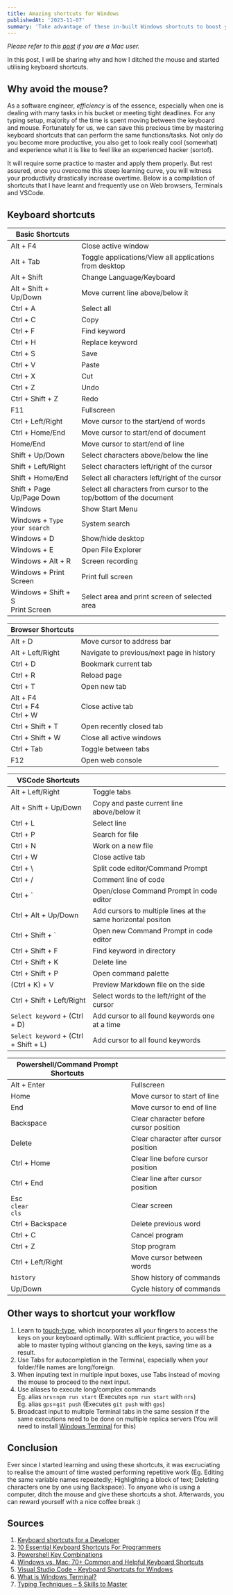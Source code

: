 ```yaml
---
title: Amazing shortcuts for Windows
publishedAt: '2023-11-07'
summary: 'Take advantage of these in-built Windows shortcuts to boost your productivity'
---
```

*Please refer to this [post](/posts/Speed-Up-Using-Shortcuts-Mac) if you are a Mac user.*

In this post, I will be sharing why and how I ditched the mouse and started utilising keyboard shortcuts.

## Why avoid the mouse?
As a software engineer, *efficiency* is of the essence, especially when one is dealing with many tasks in his bucket or meeting tight deadlines. For any typing setup, majority of the time is spent moving between the keyboard and mouse. Fortunately for us, we can save this precious time by mastering keyboard shortcuts that can perform the same functions/tasks. Not only do you become more productive, you also get to look really cool (somewhat) and experience what it is like to feel like an experienced hacker (sortof).

It will require some practice to master and apply them properly. But rest assured, once you overcome this steep learning curve, you will witness your productivity drastically increase overtime. Below is a compilation of shortcuts that I have learnt and frequently use on Web browsers, Terminals and VSCode.

## Keyboard shortcuts

| Basic Shortcuts                     |                                                                     |
| ----------------------------------- | ------------------------------------------------------------------- |
| Alt + F4                            | Close active window                                                 |
| Alt + Tab                           | Toggle applications/View all applications from desktop              |
| Alt + Shift                         | Change Language/Keyboard                                            |
| Alt + Shift + Up/Down               | Move current line above/below it                                    |
| Ctrl + A                            | Select all                                                          |
| Ctrl + C                            | Copy                                                                |
| Ctrl + F                            | Find keyword                                                        |
| Ctrl + H                            | Replace keyword                                                     |
| Ctrl + S                            | Save                                                                |
| Ctrl + V                            | Paste                                                               |
| Ctrl + X                            | Cut                                                                 |
| Ctrl + Z                            | Undo                                                                |
| Ctrl + Shift + Z                    | Redo                                                                |
| F11                                 | Fullscreen                                                          |
| Ctrl + Left/Right                   | Move cursor to the start/end of words                               |
| Ctrl + Home/End                     | Move cursor to start/end of document                                |
| Home/End                            | Move cursor to start/end of line                                    |
| Shift + Up/Down                     | Select characters above/below the line                              |
| Shift + Left/Right                  | Select characters left/right of the cursor                          |
| Shift + Home/End                    | Select all characters left/right of the cursor                      |
| Shift + Page Up/Page Down           | Select all characters from cursor to the top/bottom of the document |
| Windows                             | Show Start Menu                                                     |
| Windows + `Type your search`      | System search                                                       |
| Windows + D                         | Show/hide desktop                                                   |
| Windows + E                         | Open File Explorer                                                  |
| Windows + Alt + R                   | Screen recording                                                    |
| Windows + Print Screen              | Print full screen                                                   |
| Windows + Shift + S<br>Print Screen | Select area and print screen of selected area                       |

| Browser Shortcuts                 |                                           |
| --------------------------------- | ----------------------------------------- |
| Alt + D                           | Move cursor to address bar                |
| Alt + Left/Right                  | Navigate to previous/next page in history |
| Ctrl + D                          | Bookmark current tab                      |
| Ctrl + R                          | Reload page                               |
| Ctrl + T                          | Open new tab                              |
| Alt + F4<br>Ctrl + F4<br>Ctrl + W | Close active tab                          |
| Ctrl + Shift + T                  | Open recently closed tab                  |
| Ctrl + Shift + W                  | Close all active windows                  |
| Ctrl + Tab                        | Toggle between tabs                       |
| F12                               | Open web console                          |

| VSCode Shortcuts                        |                                                              |
| --------------------------------------- | ------------------------------------------------------------ |
| Alt + Left/Right                        | Toggle tabs                                                  |
| Alt + Shift + Up/Down                   | Copy and paste current line above/below it                   |
| Ctrl + L                                | Select line                                                  |
| Ctrl + P                                | Search for file                                              |
| Ctrl + N                                | Work on a new file                                           |
| Ctrl + W                                | Close active tab                                             |
| Ctrl + \\                               | Split code editor/Command Prompt                             |
| Ctrl + /                                | Comment line of code                                         |
| Ctrl + `                               | Open/close Command Prompt in code editor                     |
| Ctrl + Alt + Up/Down                    | Add cursors to multiple lines at the same horizontal positon |
| Ctrl + Shift + `                       | Open new Command Prompt in code editor                       |
| Ctrl + Shift + F                        | Find keyword in directory                                    |
| Ctrl + Shift + K                        | Delete line                                                  |
| Ctrl + Shift + P                        | Open command palette                                         |
| (Ctrl + K) + V                          | Preview Markdown file on the side                            |
| Ctrl + Shift + Left/Right               | Select words to the left/right of the cursor                 |
| `Select keyword` + (Ctrl + D)         | Add cursor to all found keywords one at a time               |
| `Select keyword` + (Ctrl + Shift + L) | Add cursor to all found keywords                             |

| Powershell/Command Prompt Shortcuts |                                        |
| ----------------------------------- | -------------------------------------- |
| Alt + Enter                         | Fullscreen                             |
| Home                                | Move cursor to start of line           |
| End                                 | Move cursor to end of line             |
| Backspace                           | Clear character before cursor position |
| Delete                              | Clear character after cursor position  |
| Ctrl + Home                         | Clear line before cursor position      |
| Ctrl + End                          | Clear line after cursor position       |
| Esc<br>`clear`<br>`cls`         | Clear screen                           |
| Ctrl + Backspace                    | Delete previous word                   |
| Ctrl + C                            | Cancel program                         |
| Ctrl + Z                            | Stop program                           |
| Ctrl + Left/Right                   | Move cursor between words              |
| `history`                         | Show history of commands               |
| Up/Down                             | Cycle history of commands              |

## Other ways to <b>shortcut</b> your workflow
1. Learn to [touch-type](https://www.typinglounge.com/typing-techniques), which incorporates all your fingers to access the keys on your keyboard optimally. With sufficient practice, you will be able to master typing without glancing on the keys, saving time as a result.
2. Use Tabs for autocompletion in the Terminal, especially when your folder/file names are long/foreign.
3. When inputing text in multiple input boxes, use Tabs instead of moving the mouse to proceed to the next input.
4. Use aliases to execute long/complex commands
<br/>Eg. alias `nrs`=`npm run start` (Executes `npm run start` with `nrs`)
<br/>Eg. alias `gps`=`git push` (Executes `git push` with `gps`)
5. Broadcast input to multiple Terminal tabs in the same session if the same executions need to be done on multiple replica servers (You will need to install [Windows Terminal](https://learn.microsoft.com/en-us/windows/terminal/) for this)

## Conclusion

Ever since I started learning and using these shortcuts, it was excruciating to realise the amount of time wasted performing repetitive work (Eg. Editing the same variable names repeatedly; Highlighting a block of text; Deleting characters one by one using Backspace).
To anyone who is using a computer, ditch the mouse and give these shortcuts a shot. Afterwards, you can reward yourself with a nice coffee break :)

## Sources
1. [Keyboard shortcuts for a Developer](https://itnext.io/keyboard-shortcuts-for-a-developer-e6d1203774f6)
2. [10 Essential Keyboard Shortcuts For Programmers](https://blog.webdevsimplified.com/2020-08/10-best-keyboard-shortcuts/)
3. [Powershell Key Combinations](https://keycombiner.com/collections/powershell/)
4. [Windows vs. Mac: 70+ Common and Helpful Keyboard Shortcuts](https://www.makeuseof.com/windows-vs-mac-shortcuts/)
5. [Visual Studio Code - Keyboard Shortcuts for Windows](https://code.visualstudio.com/shortcuts/keyboard-shortcuts-windows.pdf)
6. [What is Windows Terminal?](https://learn.microsoft.com/en-us/windows/terminal/)
7. [Typing Techniques – 5 Skills to Master](https://www.typinglounge.com/typing-techniques)


